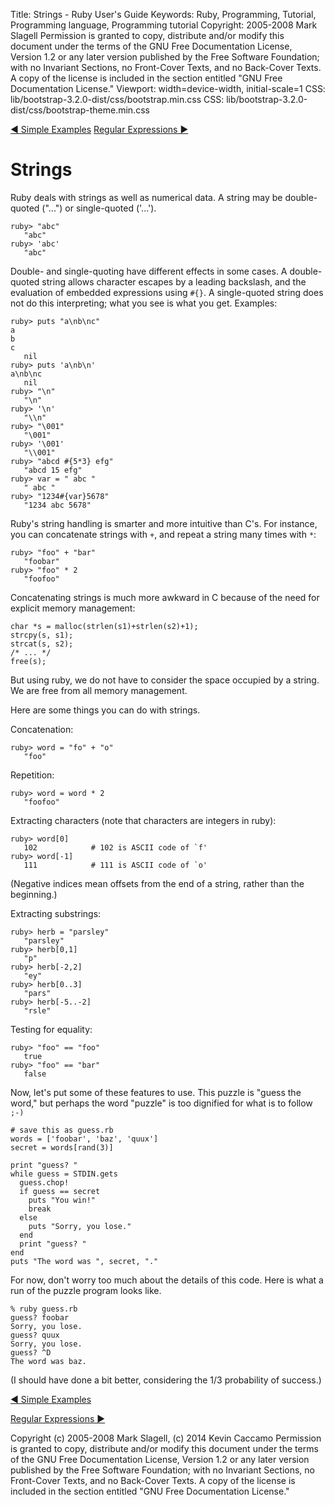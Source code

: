 Title: Strings - Ruby User's Guide
Keywords: Ruby, Programming, Tutorial, Programming language, Programming tutorial
Copyright: 2005-2008 Mark Slagell
           Permission is granted to copy, distribute and/or modify this document under the terms of the GNU Free Documentation License, Version 1.2 or any later version published by the Free Software Foundation; with no Invariant Sections, no Front-Cover Texts, and no Back-Cover Texts.
           A copy of the license is included in the section entitled "GNU Free Documentation License."
Viewport: width=device-width, initial-scale=1
CSS: lib/bootstrap-3.2.0-dist/css/bootstrap.min.css
CSS: lib/bootstrap-3.2.0-dist/css/bootstrap-theme.min.css

<div class="container">
<!-- Previous page -->
<a href="examples.html" class="btn btn-default">&#9668; Simple Examples</a>
<!-- Next page -->
<a href="regexp.html" class="btn btn-default">Regular Expressions &#9658;</a>

Strings
=======

Ruby deals with strings as well as numerical data.  A string
may be double-quoted ("...") or single-quoted ('...').

    ruby> "abc"
       "abc"
    ruby> 'abc'
       "abc"

Double- and single-quoting have different effects in some
cases.  A double-quoted string allows character escapes by a
leading backslash, and the evaluation of embedded expressions using
`#{}`.  A single-quoted string does not do this
interpreting; what you see is what you get.  Examples:

    ruby> puts "a\nb\nc"
    a
    b
    c
       nil
    ruby> puts 'a\nb\n'
    a\nb\nc
       nil
    ruby> "\n"
       "\n"
    ruby> '\n'
       "\\n"
    ruby> "\001"
       "\001"
    ruby> '\001'
       "\\001"
    ruby> "abcd #{5*3} efg"
       "abcd 15 efg"
    ruby> var = " abc "
       " abc "
    ruby> "1234#{var}5678"
       "1234 abc 5678"

Ruby's string handling is smarter and more intuitive than C's.  For
instance, you can concatenate strings with `+`, and repeat a
string many times with `*`:

    ruby> "foo" + "bar"
       "foobar"
    ruby> "foo" * 2
       "foofoo"

Concatenating strings is much more awkward in C because of the need
for explicit memory management:

    char *s = malloc(strlen(s1)+strlen(s2)+1);
    strcpy(s, s1);
    strcat(s, s2);
    /* ... */
    free(s);

But using ruby, we do not have to consider the space occupied by a
string. We are free from all memory management.

Here are some things you can do with strings.

Concatenation:

    ruby> word = "fo" + "o"
       "foo"

Repetition:

    ruby> word = word * 2
       "foofoo"

Extracting characters (note that characters are integers in ruby):

    ruby> word[0]
       102            # 102 is ASCII code of `f'
    ruby> word[-1]
       111            # 111 is ASCII code of `o'

(Negative indices mean offsets from the end of a string, rather
than the beginning.)

Extracting substrings:

    ruby> herb = "parsley"
       "parsley"
    ruby> herb[0,1]
       "p"
    ruby> herb[-2,2]
       "ey"
    ruby> herb[0..3]
       "pars"
    ruby> herb[-5..-2]
       "rsle"

Testing for equality:

    ruby> "foo" == "foo"
       true
    ruby> "foo" == "bar"
       false

Now, let's put some of these features to use.  This puzzle is
"guess the word," but perhaps the word "puzzle" is too dignified
for what is to follow `;-)`

    # save this as guess.rb
    words = ['foobar', 'baz', 'quux']
    secret = words[rand(3)]

    print "guess? "
    while guess = STDIN.gets
      guess.chop!
      if guess == secret
        puts "You win!"
        break
      else
        puts "Sorry, you lose."
      end
      print "guess? "
    end
    puts "The word was ", secret, "."

For now, don't worry too much about the details of this code.
Here is what a run of the puzzle program looks like.

    % ruby guess.rb
    guess? foobar
    Sorry, you lose.
    guess? quux
    Sorry, you lose.
    guess? ^D
    The word was baz.

(I should have done a bit better, considering the 1/3 probability
of success.)

<!-- Previous page -->
<a href="examples.html" class="btn btn-default">&#9668; Simple Examples</a>
<!-- Next page -->
<a href="regexp.html" class="btn btn-default">Regular Expressions &#9658;</a>

Copyright (c) 2005-2008 Mark Slagell, (c) 2014 Kevin Caccamo
Permission is granted to copy, distribute and/or modify this document under the terms of the GNU Free Documentation License, Version 1.2 or any later version published by the Free Software Foundation; with no Invariant Sections, no Front-Cover Texts, and no Back-Cover Texts.
A copy of the license is included in the section entitled "GNU Free Documentation License."

</div>
<script src="lib/jquery-1.11.1.min.js"></script>
<script src="lib/bootstrap-3.2.0-dist/js/bootstrap.min.js"></script>
<script src="kbdnav.js"></script>
